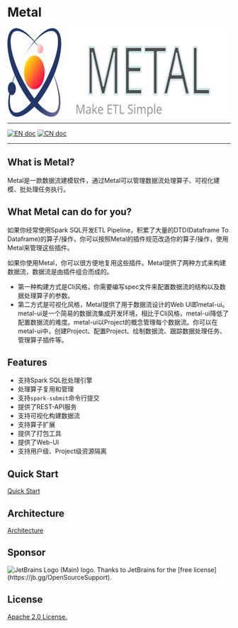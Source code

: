 # Metal

<img src="/metal-ui/public/images/metal_brand.svg" alt="metal logo" height="200px" align="center" />

---

[![EN doc](https://img.shields.io/badge/document-English-blue.svg)](README.md) [![CN doc](https://img.shields.io/badge/document-Chinese-yellow.svg)](README_cn.md)

---
## What is Metal?

Metal是一款数据流建模软件，通过Metal可以管理数据流处理算子、可视化建模、批处理任务执行。


## What Metal can do for you?

如果你经常使用Spark SQL开发ETL Pipeline，积累了大量的DTD(Dataframe To Dataframe)的算子/操作，你可以按照Metal的插件规范改造你的算子/操作，使用Metal来管理这些插件。

如果你使用Metal，你可以很方便地复用这些插件。Metal提供了两种方式来构建数据流，数据流是由插件组合而成的。

- 第一种构建方式是Cli风格，你需要编写spec文件来配置数据流的结构以及数据处理算子的参数。
- 第二方式是可视化风格，Metal提供了用于数据流设计的Web UI即metal-ui。metal-ui是一个简易的数据流集成开发环境，相比于Cli风格，metal-ui降低了配置数据流的难度。metal-ui以Project的概念管理每个数据流。你可以在metal-ui中，创建Project、配置Project、绘制数据流、跟踪数据处理任务、管理算子插件等。

## Features
- 支持Spark SQL批处理引擎
- 处理算子复用和管理
- 支持`spark-submit`命令行提交
- 提供了REST-API服务
- 支持可视化构建数据流
- 支持算子扩展
- 提供了打包工具
- 提供了Web-UI
- 支持用户级、Project级资源隔离

## Quick Start
[Quick Start](/doc/Quick_Start_cn.md)

## Architecture
[Architecture](/doc/Architecture_cn.md)

## Sponsor
<img src="https://resources.jetbrains.com/storage/products/company/brand/logos/jb_beam.svg" alt="JetBrains Logo (Main) logo.">
Thanks to JetBrains for the [free license](https://jb.gg/OpenSourceSupport).

## License
[Apache 2.0 License.](LICENSE)
